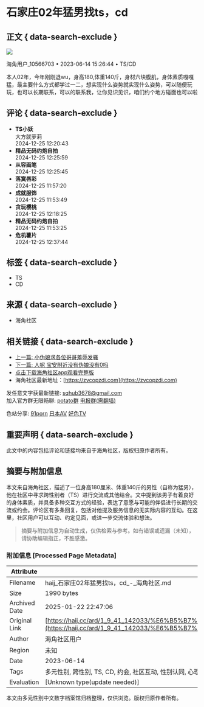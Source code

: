 # 石家庄02年猛男找ts，cd

## 正文 { data-search-exclude }


![](https://mc.yandex.ru/watch/99139820)

海角用户_10566703 • 2023-06-14 15:26:44 • TS/CD

本人02年，今年刚刚退wu，身高180,体重140斤，身材六块腹肌，身体素质嘎嘎猛，最主要什么方式都学过一二，想实现什么姿势就实现什么姿势，可以随便玩玩，也可以长期联系，可以的联系我，让你见识见识，咱们约个地方碰面也可以啦

## 评论 { data-search-exclude }

- **TS小妖**  
  大方就萝莉  
  2024-12-25 12:20:43
- **精品无码约炮自拍**  
  2024-12-25 12:25:59
- **从容画笔**  
  2024-12-25 12:25:45
- **落寞唇彩**  
  2024-12-25 11:57:20
- **成就服饰**  
  2024-12-25 11:53:49
- **贪玩樱桃**  
  2024-12-25 12:18:25
- **精品无码约炮自拍**  
  2024-12-25 11:53:25
- **危机薯片**  
  2024-12-25 12:37:44

## 标签 { data-search-exclude }
- TS
- CD

## 来源 { data-search-exclude }
- 海角社区

## 相关链接 { data-search-exclude }
- [上一篇: 小伪娘求各位哥哥羞辱发骚](https://ard/1_9_41_142032/海角社区/真爱/TS/CD/小伪娘求各位哥哥羞辱发骚.html)
- [下一篇: 人呢 宝安附近没有伪娘没有0吗](https://ard/1_9_41_142034/海角社区/真爱/TS/CD/人呢%20宝安附近没有伪娘没有0吗.html)
- [点击下载海角社区app观看完整版](https://b119b.bxhfpbv.com/aff-ZXWd)
- 海角社区最新地址：[https://zvcopzdi.com](https://zvcopzdi.com)

发任意文字获最新链接: sqhub3678@gmail.com  
加入官方群无限畅聊: [potato群](https://dlptm.org/joinchat/cdOyqPU2Ho7W7eYErCECsg) [电报群(需翻墙)](https://t.me/haijiao24)  

色站分享: [91porn](https://91porna.com) [日本AV](https://wantav.com) [好色TV](https://17haose.com)

## 重要声明 { data-search-exclude }
此文中的内容包括评论和链接均来自于海角社区，版权归原作者所有。
<!-- tcd_original_link https://haij.cc/ard/1_9_41_142033/%E6%B5%B7%E8%A7%92%E7%A4%BE%E5%8C%BA/%E7%9C%9F%E7%88%B1/TS/CD/%E7%9F%B3%E5%AE%B6%E5%BA%8402%E5%B9%B4%E7%8C%9B%E7%94%B7%E6%89%BEts%EF%BC%8Ccd.html -->


## 摘要与附加信息

<!-- tcd_abstract -->
本文来自海角社区，描述了一位身高180厘米、体重140斤的男性（自称为猛男），他在社区中寻求跨性别者（TS）进行交流或其他结合。文中提到该男子有着良好的身体素质，并具备多种交互方式的经验，表达了意愿与可能的伴侣进行长期的交流或约会。评论区有多条回复，包括对他提及服务信息的无实际内容的互动。在这里，社区用户可以互动、约定见面，或进一步交流体验和想法。
<!-- tcd_abstract_end -->

> 摘要与附加信息为自动生成，仅供检索与参考。如有错误或遗漏（未知），请协助编辑指正，不胜感激。

### 附加信息 [Processed Page Metadata]

| Attribute       | Value                                  |
|-----------------|----------------------------------------|
| Filename        | haij_石家庄02年猛男找ts，cd_-_海角社区.md                             |
| Size            | 1990 bytes                           |
| Archived Date   | 2025-01-22 22:47:06                             |
| Original Link   | [https://haij.cc/ard/1_9_41_142033/%E6%B5%B7%E8%A7%92%E7%A4%BE%E5%8C%BA/%E7%9C%9F%E7%88%B1/TS/CD/%E7%9F%B3%E5%AE%B6%E5%BA%8402%E5%B9%B4%E7%8C%9B%E7%94%B7%E6%89%BEts%EF%BC%8Ccd.html](https://haij.cc/ard/1_9_41_142033/%E6%B5%B7%E8%A7%92%E7%A4%BE%E5%8C%BA/%E7%9C%9F%E7%88%B1/TS/CD/%E7%9F%B3%E5%AE%B6%E5%BA%8402%E5%B9%B4%E7%8C%9B%E7%94%B7%E6%89%BEts%EF%BC%8Ccd.html)                       |
| Author          | 海角社区用户                               |
| Region          | 未知                               |
| Date            | 2023-06-14                                 |
| Tags            | 多元性别, 跨性别, TS, CD, 约会, 社区互动, 性别认同, 心理健康, 社交交流, 生活经验                                 |
| Evaluation            | [Unknown type(update needed)]                                 |
<!-- tcd_table_end -->

本文由多元性别中文数字档案馆归档整理，仅供浏览。版权归原作者所有。
